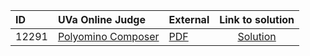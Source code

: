 | ID | UVa Online Judge | External | Link to solution |
|:---|:---|:---|:---:|
| 12291 | [Polyomino Composer](https://onlinejudge.org/index.php?option=com_onlinejudge&Itemid=8&category=624&page=show_problem&problem=3712) | [PDF](https://onlinejudge.org/external/122/12291.pdf) | [Solution](https%3A//github.com/versenyi98/programming-contests/tree/master/UVa%20Online%20Judge/12291%2520-%2520Polyomino%2520Composer)|
